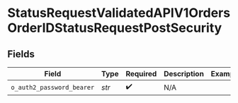 # StatusRequestValidatedAPIV1OrdersOrderIDStatusRequestPostSecurity


## Fields

| Field                     | Type                      | Required                  | Description               | Example                   |
| ------------------------- | ------------------------- | ------------------------- | ------------------------- | ------------------------- |
| `o_auth2_password_bearer` | *str*                     | :heavy_check_mark:        | N/A                       |                           |